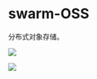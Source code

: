 # swarm-OSS

分布式对象存储。

![](https://images-1257369645.cos.ap-chengdu.myqcloud.com/swarm-docs/swarm-oss-overview.png)

![](https://images-1257369645.cos.ap-chengdu.myqcloud.com/swarm-docs/swarm-backup.png)
